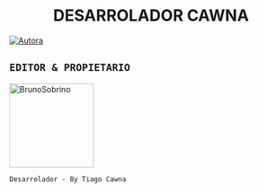 <h1 align="center">DESARROLADOR CAWNA</h1>
<p>
<a href="https://tinyurl.com/2p9kb7yd"><img title="Autora" src="https://img.shields.io/badge/Autor-Cawna-orange?style=for-the-badge&logo=github"></a>
</p>

## `EDITOR & PROPIETARIO` 
<a href="https://github.com/Dev-Cawna"><img src="https://github.com/Dev-Cawna.png" width="150" height="150" alt="BrunoSobrino"/></a>
  
`Desarrolador - By Tiago Cawna`
